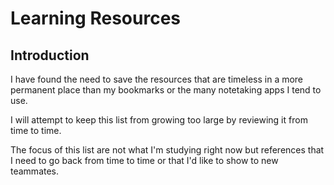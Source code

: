# Learning Resources

## Introduction

I have found the need to save the resources that are timeless
in a more permanent place than my bookmarks or the many notetaking
apps I tend to use.

I will attempt to keep this list from growing too large by reviewing
it from time to time.

The focus of this list are not what I'm studying right now but
references that I need to go back from time to time or that I'd
like to show to new teammates.
